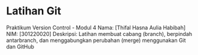 # Latihan Git
Praktikum Version Control - Modul 4
Nama: [Thifal Hasna Aulia Habibah]
NIM: [301220020]
Deskripsi: Latihan membuat cabang (branch), berpindah antarbranch, dan
menggabungkan perubahan (merge) menggunakan Git dan GitHub